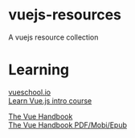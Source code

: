 # vuejs-resources
A vuejs resource collection

# Learning
[vueschool.io](https://vueschool.io/)  
[Learn Vue.js intro course](https://medium.freecodecamp.org/learn-vue-js-in-our-free-course-85d5df41e47f)  

[The Vue Handbook](https://vuehandbook.com/)  
[The Vue Handbook PDF/Mobi/Epub](https://flaviocopes.com/page/vue-handbook/)